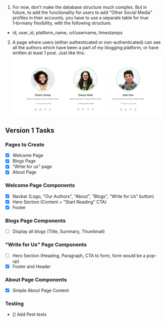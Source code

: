 1. For now, don't make the database structure much complex. But in future, to add the functionality for users to add "Other Social Media" profiles in their accounts, you have to use a separate table for true 1‑to‑many flexibility, with the following structure:
- id, user_id, platform_name, url/username, timestamps
2. A page where users (either authenticated or non-authenticated) can see all the authors which have been a part of my blogging platform, or have written at least 1 post. Just like this:![Image](public/images/image.png)

## Version 1 Tasks

### Pages to Create
- [x] Welcome Page
- [x] Blogs Page
- [x] "Write for us" page
- [x] About Page

### Welcome Page Components
- [x] Navbar (Logo, "Our Authors", "About", "Blogs", "Write for Us" button)
- [x] Hero Section (Content + "Start Reading" CTA)
- [x] Footer

### Blogs Page Components
- [ ] Display all blogs (Title, Summary, Thumbnail)

### "Write for Us" Page Components
- [ ] Hero Section (Heading, Paragraph, CTA to form, form would be a pop-up)
- [x] Footer and Header

### About Page Components
- [x] Simple About Page Content

### Testing
- [] Add Pest tests
